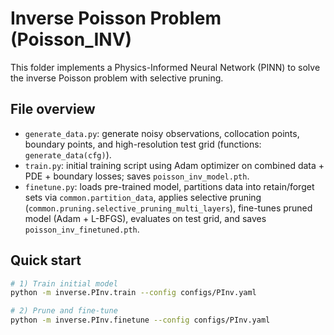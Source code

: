 # Inverse Poisson Problem (Poisson_INV)

This folder implements a Physics-Informed Neural Network (PINN) to solve the inverse Poisson problem with selective pruning.

## File overview

- `generate_data.py`: generate noisy observations, collocation points, boundary points, and high-resolution test grid (functions: `generate_data(cfg)`).
- `train.py`: initial training script using Adam optimizer on combined data + PDE + boundary losses; saves `poisson_inv_model.pth`.
- `finetune.py`: loads pre-trained model, partitions data into retain/forget sets via `common.partition_data`, applies selective pruning (`common.pruning.selective_pruning_multi_layers`), fine-tunes pruned model (Adam + L-BFGS), evaluates on test grid, and saves `poisson_inv_finetuned.pth`.

## Quick start

```bash
# 1) Train initial model
python -m inverse.PInv.train --config configs/PInv.yaml

# 2) Prune and fine-tune
python -m inverse.PInv.finetune --config configs/PInv.yaml
```
